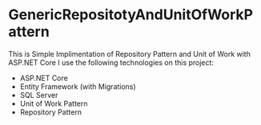 # GenericRepositotyAndUnitOfWorkPattern
This is Simple Implimentation of Repository Pattern and Unit of Work with ASP.NET Core
I use the following technologies on this project:

- ASP.NET Core
- Entity Framework (with Migrations)
- SQL Server 
- Unit of Work Pattern
- Repository Pattern


